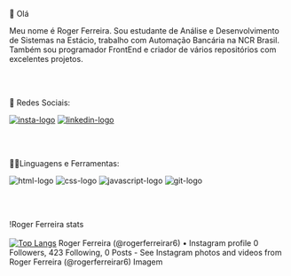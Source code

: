 🚀  Olá

Meu nome é Roger Ferreira. Sou estudante de Análise e Desenvolvimento de Sistemas na Estácio, trabalho com Automação Bancária na NCR Brasil. Também sou programador FrontEnd e criador de vários repositórios com excelentes projetos.

<br>
<br>

📱 Redes Sociais:


<a href="https://www.instagram.com/rogerferreirar6/"> <img src="https://img.shields.io/badge/Instagram-E4405F?style=for-the-badge&logo=instagram&logoColor=white" alt="insta-logo"/></a>            <a href="https://www.linkedin.com/in/rogerbferreira/"> <img src="https://img.shields.io/badge/LinkedIn-0077B5?style=for-the-badge&logo=linkedin&logoColor=white" alt="linkedin-logo" /></a>

<br>
<br>

👨‍💻Linguagens e Ferramentas: 


<img src="https://img.shields.io/badge/HTML5-E34F26?style=for-the-badge&logo=html5&logoColor=white" alt="html-logo"/>       <img src="https://img.shields.io/badge/CSS-239120?&style=for-the-badge&logo=css3&logoColor=white" alt="css-logo"/>              <img src="https://img.shields.io/badge/JavaScript-323330?style=for-the-badge&logo=javascript&logoColor=F7DF1E"  alt="javascript-logo"/>                   <img src="https://img.shields.io/badge/GIT-E44C30?style=for-the-badge&logo=git&logoColor=white" alt="git-logo"/>

<br>
<br>

!Roger Ferreira stats
<br>
<br>
[![Top Langs](https://github-readme-stats.vercel.app/api/top-langs/?username=rogerferreiradev&layout=compact)](https://github.com/anuraghazra/github-readme-stats)
Roger Ferreira (@rogerferreirar6) • Instagram profile
0 Followers, 423 Following, 0 Posts - See Instagram photos and videos from Roger Ferreira (@rogerferreirar6)
Imagem
